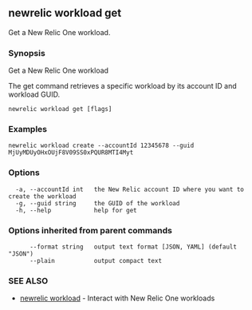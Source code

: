 ## newrelic workload get

Get a New Relic One workload.

### Synopsis

Get a New Relic One workload

The get command retrieves a specific workload by its account ID and workload GUID.


```
newrelic workload get [flags]
```

### Examples

```
newrelic workload create --accountId 12345678 --guid MjUyMDUyOHxOUjF8V09SS0xPQUR8MTI4Myt
```

### Options

```
  -a, --accountId int   the New Relic account ID where you want to create the workload
  -g, --guid string     the GUID of the workload
  -h, --help            help for get
```

### Options inherited from parent commands

```
      --format string   output text format [JSON, YAML] (default "JSON")
      --plain           output compact text
```

### SEE ALSO

* [newrelic workload](newrelic_workload.md)	 - Interact with New Relic One workloads

